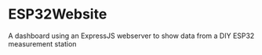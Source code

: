 # ESP32Website
 A dashboard using an ExpressJS webserver to show data from a DIY ESP32 measurement station
